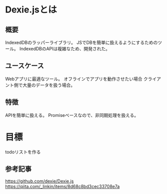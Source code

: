 # Dexie.jsとは

## 概要
IndexedDBのラッパーライブラリ。
JSでDBを簡単に扱えるようにするためのツール。
IndexedDBのAPIは複雑なため、開発された。

## ユースケース
Webアプリに最適なツール。
オフラインでアプリを動作させたい場合
クライアント側で大量のデータを扱う場合。

## 特徴
APIを簡単に扱える。
Promiseベースなので、非同期処理を扱える。

# 目標
todoリストを作る

## 参考記事
https://github.com/dexie/Dexie.js
https://qiita.com/_linkin/items/8d68c8bd3cec33708e7a
